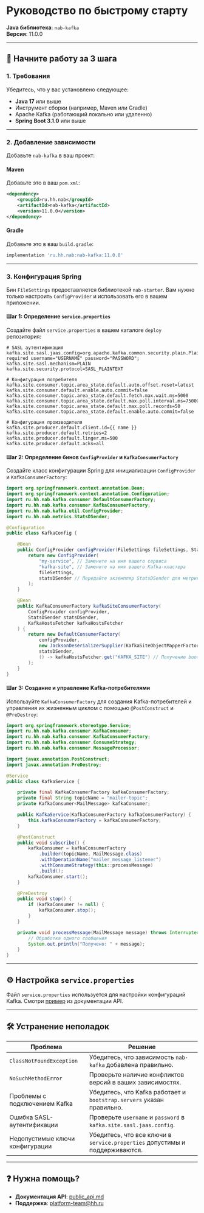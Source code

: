 # Руководство по быстрому старту
**Java библиотека**: `nab-kafka`  
**Версия**: 11.0.0

---

## 🚀 Начните работу за 3 шага

### 1. **Требования**
Убедитесь, что у вас установлено следующее:
- **Java 17** или выше
- Инструмент сборки (например, Maven или Gradle)
- Apache Kafka (работающий локально или удаленно)
- **Spring Boot 3.1.0** или выше

---

### 2. **Добавление зависимости**
Добавьте `nab-kafka` в ваш проект:

#### **Maven**
Добавьте это в ваш `pom.xml`:
```xml  
<dependency>  
    <groupId>ru.hh.nab</groupId>  
    <artifactId>nab-kafka</artifactId>  
    <version>11.0.0</version>  
</dependency>  
```  

#### **Gradle**
Добавьте это в ваш `build.gradle`:
```groovy  
implementation 'ru.hh.nab:nab-kafka:11.0.0'  
```  

---

### 3. **Конфигурация Spring**
Бин `FileSettings` предоставляется библиотекой `nab-starter`. Вам нужно только настроить `ConfigProvider` и использовать его в вашем приложении.

#### **Шаг 1: Определение `service.properties`**
Создайте файл `service.properties` в вашем каталоге `deploy` репозитория:

```properties  
# SASL аутентификация  
kafka.site.sasl.jaas.config=org.apache.kafka.common.security.plain.PlainLoginModule required username="USERNAME" password="PASSWORD";  
kafka.site.sasl.mechanism=PLAIN  
kafka.site.security.protocol=SASL_PLAINTEXT  

# Конфигурация потребителя  
kafka.site.consumer.topic.area_state.default.auto.offset.reset=latest  
kafka.site.consumer.default.enable.auto.commit=false  
kafka.site.consumer.topic.area_state.default.fetch.max.wait.ms=5000  
kafka.site.consumer.topic.area_state.default.max.poll.interval.ms=75000  
kafka.site.consumer.topic.area_state.default.max.poll.records=50  
kafka.site.consumer.topic.area_state.default.enable.auto.commit=false  

# Конфигурация производителя  
kafka.site.producer.default.client.id={{ name }}  
kafka.site.producer.default.retries=2  
kafka.site.producer.default.linger.ms=500  
kafka.site.producer.default.acks=all  
```  

#### **Шаг 2: Определение бинов `ConfigProvider` и `KafkaConsumerFactory`**
Создайте класс конфигурации Spring для инициализации `ConfigProvider` и `KafkaConsumerFactory`:

```java  
import org.springframework.context.annotation.Bean;  
import org.springframework.context.annotation.Configuration;  
import ru.hh.nab.kafka.consumer.DefaultConsumerFactory;  
import ru.hh.nab.kafka.consumer.KafkaConsumerFactory;  
import ru.hh.nab.kafka.util.ConfigProvider;  
import ru.hh.nab.metrics.StatsDSender;  

@Configuration  
public class KafkaConfig {  

    @Bean  
    public ConfigProvider configProvider(FileSettings fileSettings, StatsDSender statsDSender) {  
        return new ConfigProvider(  
            "my-service", // Замените на имя вашего сервиса  
            "kafka-site", // Замените на имя вашего Kafka-кластера  
            fileSettings,  
            statsDSender // Передайте экземпляр StatsDSender для метрик  
        );  
    }  

    @Bean  
    public KafkaConsumerFactory kafkaSiteConsumerFactory(  
        ConfigProvider configProvider,  
        StatsDSender statsDSender,  
        KafkaHostsFetcher kafkaHostsFetcher  
    ) {  
        return new DefaultConsumerFactory(  
            configProvider,  
            new JacksonDeserializerSupplier(KafkaSiteObjectMapperFactory.createObjectMapper()),  
            statsDSender,  
            () -> kafkaHostsFetcher.get("KAFKA_SITE") // Получение bootstrap-серверов из Consul  
        );  
    }  
}  
```  

#### **Шаг 3: Создание и управление Kafka-потребителями**
Используйте `KafkaConsumerFactory` для создания Kafka-потребителей и управления их жизненным циклом с помощью `@PostConstruct` и `@PreDestroy`:

```java  
import org.springframework.stereotype.Service;  
import ru.hh.nab.kafka.consumer.KafkaConsumer;  
import ru.hh.nab.kafka.consumer.KafkaConsumerFactory;  
import ru.hh.nab.kafka.consumer.ConsumeStrategy;  
import ru.hh.nab.kafka.consumer.MessageProcessor;  

import javax.annotation.PostConstruct;  
import javax.annotation.PreDestroy;  

@Service  
public class KafkaService {  

    private final KafkaConsumerFactory kafkaConsumerFactory;  
    private final String topicName = "mailer-topic";  
    private KafkaConsumer<MailMessage> kafkaConsumer;  

    public KafkaService(KafkaConsumerFactory kafkaConsumerFactory) {  
        this.kafkaConsumerFactory = kafkaConsumerFactory;  
    }  

    @PostConstruct  
    public void subscribe() {  
        kafkaConsumer = kafkaConsumerFactory  
            .builder(topicName, MailMessage.class)  
            .withOperationName("mailer_message_listener")  
            .withConsumeStrategy(this::processMessage)  
            .build();  
        kafkaConsumer.start();  
    }  

    @PreDestroy  
    public void stop() {  
        if (kafkaConsumer != null) {  
            kafkaConsumer.stop();  
        }  
    }  

    private void processMessage(MailMessage message) throws InterruptedException {  
        // Обработка одного сообщения  
        System.out.println("Получено: " + message);  
    }  
}  
```  

---

## ⚙️ Настройка `service.properties`
Файл `service.properties` используется для настройки конфигураций Kafka. Смотри [пример](public_api.md#создание-configprovider) из документации API.

---

## 🛠️ Устранение неполадок
| Проблема                     | Решение                                                       |  
|-------------------------------|---------------------------------------------------------------|  
| `ClassNotFoundException`      | Убедитесь, что зависимость `nab-kafka` добавлена правильно.    |  
| `NoSuchMethodError`           | Проверьте наличие конфликтов версий в ваших зависимостях.      |  
| Проблемы с подключением Kafka | Убедитесь, что Kafka работает и `bootstrap.servers` указан правильно. |  
| Ошибка SASL-аутентификации    | Проверьте `username` и `password` в `kafka.site.sasl.jaas.config`. |  
| Недопустимые ключи конфигурации | Убедитесь, что все ключи в `service.properties` допустимы и поддерживаются. |  

---

## ❓ Нужна помощь?
- **Документация API**: [public_api.md](public_api.md)
- **Поддержка**: platform-team@hh.ru
